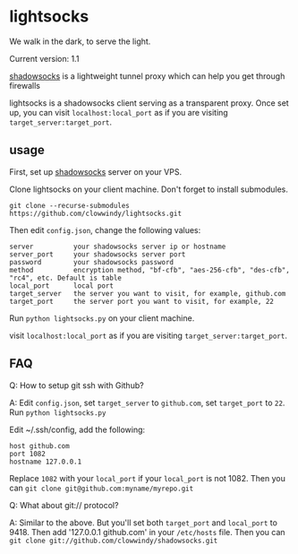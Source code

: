 lightsocks
===========

We walk in the dark, to serve the light.

Current version: 1.1

[shadowsocks](https://github.com/clowwindy/shadowsocks) is a lightweight tunnel proxy which can help you get through firewalls

lightsocks is a shadowsocks client serving as a transparent proxy. Once set up, you can
visit `localhost:local_port` as if you are visiting `target_server:target_port`.

usage
-----------

First, set up [shadowsocks](https://github.com/clowwindy/shadowsocks) server
on your VPS.

Clone lightsocks on your client machine. Don't forget to install submodules.

    git clone --recurse-submodules https://github.com/clowwindy/lightsocks.git
    
Then edit `config.json`, change the following values:

    server          your shadowsocks server ip or hostname
    server_port     your shadowsocks server port
    password        your shadowsocks password
    method          encryption method, "bf-cfb", "aes-256-cfb", "des-cfb", "rc4", etc. Default is table
    local_port      local port
    target_server   the server you want to visit, for example, github.com
    target_port     the server port you want to visit, for example, 22

Run `python lightsocks.py` on your client machine.

visit `localhost:local_port` as if you are visiting `target_server:target_port`.

FAQ
-----------

Q: How to setup git ssh with Github?

A: Edit `config.json`, set `target_server` to `github.com`, set `target_port`
 to `22`. Run `python lightsocks.py`   
 
Edit ~/.ssh/config, add the following:

    host github.com
    port 1082
    hostname 127.0.0.1

Replace `1082` with your `local_port` if your `local_port` is not 1082. Then
you can `git clone git@github.com:myname/myrepo.git`

Q: What about git:// protocol?

A: Similar to the above. But you'll set both `target_port` and `local_port` 
to 9418. Then add '127.0.0.1 github.com' in your `/etc/hosts` file.
Then you can `git clone git://github.com/clowwindy/shadowsocks.git`
